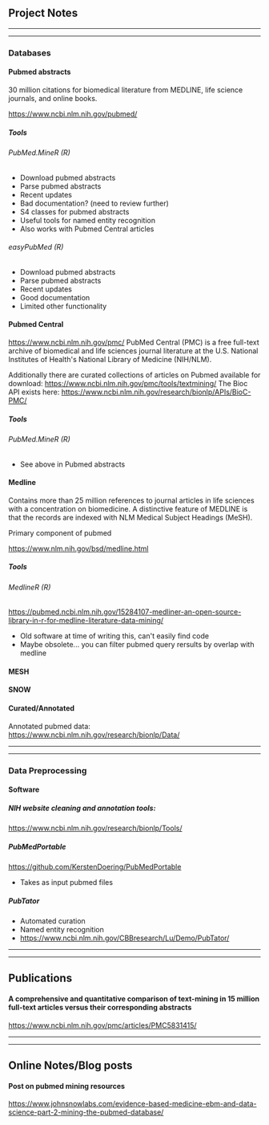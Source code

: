 ## Project Notes
--------------------------------------------------
--------------------------------------------------
### Databases
#### Pubmed abstracts
30 million citations for biomedical literature from MEDLINE, life science journals, and online books.

https://www.ncbi.nlm.nih.gov/pubmed/
##### Tools
###### PubMed.MineR (R)
- Download pubmed abstracts
- Parse pubmed abstracts
- Recent updates
- Bad documentation? (need to review further)
- S4 classes for pubmed abstracts
- Useful tools for named entity recognition
- Also works with Pubmed Central articles
###### easyPubMed (R)
- Download pubmed abstracts
- Parse pubmed abstracts
- Recent updates
- Good documentation
- Limited other functionality
#### Pubmed Central
https://www.ncbi.nlm.nih.gov/pmc/
PubMed Central (PMC) is a free full-text archive of biomedical and life sciences journal literature at the U.S. National Institutes of Health's National Library of Medicine (NIH/NLM).

Additionally there are curated collections of articles on Pubmed available for download:
https://www.ncbi.nlm.nih.gov/pmc/tools/textmining/
The Bioc API exists here:
https://www.ncbi.nlm.nih.gov/research/bionlp/APIs/BioC-PMC/
##### Tools
###### PubMed.MineR (R)
- See above in Pubmed abstracts
#### Medline
Contains more than 25 million references to journal articles in life sciences with a concentration on biomedicine. A distinctive feature of MEDLINE is that the records are indexed with NLM Medical Subject Headings (MeSH).

Primary component of pubmed

https://www.nlm.nih.gov/bsd/medline.html

##### Tools
###### MedlineR (R)
https://pubmed.ncbi.nlm.nih.gov/15284107-medliner-an-open-source-library-in-r-for-medline-literature-data-mining/
- Old software at time of writing this, can't easily find code
- Maybe obsolete... you can filter pubmed query rersults by overlap with medline

#### MESH

#### SNOW

#### Curated/Annotated
Annotated pubmed data:
https://www.ncbi.nlm.nih.gov/research/bionlp/Data/

--------------------------------------------------
--------------------------------------------------

### Data Preprocessing

#### Software

##### NIH website cleaning and annotation tools:
https://www.ncbi.nlm.nih.gov/research/bionlp/Tools/

##### PubMedPortable
https://github.com/KerstenDoering/PubMedPortable
- Takes as input pubmed files

##### PubTator
- Automated curation
- Named entity recognition
- https://www.ncbi.nlm.nih.gov/CBBresearch/Lu/Demo/PubTator/


--------------------------------------------------
--------------------------------------------------
## Publications
#### A comprehensive and quantitative comparison of text-mining in 15 million full-text articles versus their corresponding abstracts
https://www.ncbi.nlm.nih.gov/pmc/articles/PMC5831415/

--------------------------------------------------
--------------------------------------------------
## Online Notes/Blog posts
#### Post on pubmed mining resources
https://www.johnsnowlabs.com/evidence-based-medicine-ebm-and-data-science-part-2-mining-the-pubmed-database/

